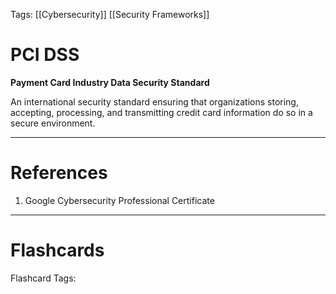 Tags: [[Cybersecurity]] [[Security Frameworks]]
# PCI DSS

**Payment Card Industry Data Security Standard**

An international security standard ensuring that organizations storing, accepting, processing, and transmitting credit card information do so in a secure environment.

---
# References

1. Google Cybersecurity Professional Certificate

---
# Flashcards

Flashcard Tags: 